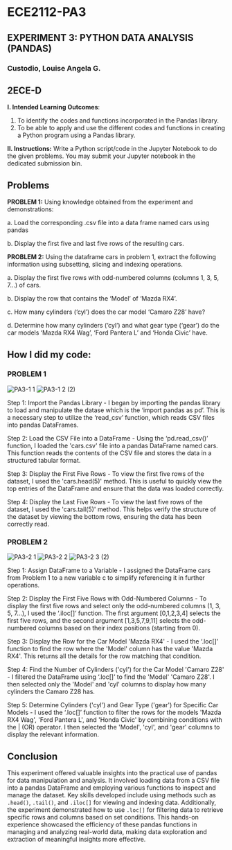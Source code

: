 # ECE2112-PA3
## EXPERIMENT 3: PYTHON DATA ANALYSIS (PANDAS)

### Custodio, Louise Angela G.
## 2ECE-D

**I. Intended Learning Outcomes**:
1. To identify the codes and functions incorporated in the Pandas library.
2. To be able to apply and use the different codes and functions in creating a Python program using a Pandas library.

**II. Instructions:**
Write a Python script/code in the Jupyter Notebook to do the given problems. You may submit your Jupyter notebook in the dedicated submission bin.

## Problems
**PROBLEM 1:** Using knowledge obtained from the experiment and demonstrations:

a. Load the corresponding .csv file into a data frame named cars using pandas

b. Display the first five and last five rows of the resulting cars.


**PROBLEM 2:** Using the dataframe cars in problem 1, extract the following information using subsetting, slicing and
indexing operations.

a. Display the first five rows with odd-numbered columns (columns 1, 3, 5, 7...) of cars.

b. Display the row that contains the ‘Model’ of ‘Mazda RX4’.

c. How many cylinders (‘cyl’) does the car model ‘Camaro Z28’ have?

d. Determine how many cylinders (‘cyl’) and what gear type (‘gear’) do the car models ‘Mazda RX4
Wag’, ‘Ford Pantera L’ and ‘Honda Civic’ have.


## How I did my code:

### **PROBLEM 1**

![PA3-1 1](https://github.com/user-attachments/assets/23697162-9d78-4067-87f7-a9210861339f)
![PA3-1 2 (2)](https://github.com/user-attachments/assets/9ef5d6aa-288a-4be8-8bd8-aa688d46021a)

Step 1: Import the Pandas Library - I began by importing the pandas library to load and manipulate the datase which is the ‘import pandas as pd’. This is a necessary step to utilize the ‘read_csv’ function, which reads CSV files into pandas DataFrames.

Step 2:  Load the CSV File into a DataFrame - Using the ‘pd.read_csv()’ function, I loaded the 'cars.csv' file into a pandas DataFrame named cars. This function reads the contents of the CSV file and stores the data in a structured tabular format.

Step 3: Display the First Five Rows - To view the first five rows of the dataset, I used the 'cars.head(5)' method. This is useful to quickly view the top entries of the DataFrame and ensure that the data was loaded correctly.

Step 4: Display the Last Five Rows - To view the last five rows of the dataset, I used the 'cars.tail(5)' method. This helps verify the structure of the dataset by viewing the bottom rows, ensuring the data has been correctly read.



### **PROBLEM 2**

![PA3-2 1](https://github.com/user-attachments/assets/7df97cea-9a23-4029-98f2-d10ff3494e1e)
![PA3-2 2](https://github.com/user-attachments/assets/435bfc5e-7987-4de0-8b6b-07441fa78e74)
![PA3-2 3 (2)](https://github.com/user-attachments/assets/b9e5b363-5ac9-46e5-9b19-a6f16cab0ba6)

Step 1: Assign DataFrame to a Variable - I assigned the DataFrame cars from Problem 1 to a new variable c to simplify referencing it in further operations.

Step 2: Display the First Five Rows with Odd-Numbered Columns - To display the first five rows and select only the odd-numbered columns (1, 3, 5, 7...), I used the ‘.iloc[]’ function. The first argument [0,1,2,3,4] selects the first five rows, and the second argument [1,3,5,7,9,11] selects the odd-numbered columns based on their index positions (starting from 0).

Step 3: Display the Row for the Car Model 'Mazda RX4' - I used the ‘.loc[]’ function to find the row where the 'Model' column has the value 'Mazda RX4'. This returns all the details for the row matching that condition.

Step 4: Find the Number of Cylinders ('cyl') for the Car Model 'Camaro Z28' - I filtered the DataFrame using ‘.loc[]’ to find the 'Model' 'Camaro Z28'. I then selected only the 'Model' and 'cyl' columns to display how many cylinders the Camaro Z28 has.

Step 5: Determine Cylinders ('cyl') and Gear Type ('gear') for Specific Car Models - I used the ‘.loc[]’ function to filter the rows for the models 'Mazda RX4 Wag', 'Ford Pantera L', and 'Honda Civic' by combining conditions with the | (OR) operator. I then selected the 'Model', 'cyl', and 'gear' columns to display the relevant information.

## Conclusion

This experiment offered valuable insights into the practical use of pandas for data manipulation and analysis. It involved loading data from a CSV file into a pandas DataFrame and employing various functions to inspect and manage the dataset. Key skills developed include using methods such as `.head()`, `.tail()`, and `.iloc[]` for viewing and indexing data. Additionally, the experiment demonstrated how to use `.loc[]` for filtering data to retrieve specific rows and columns based on set conditions. This hands-on experience showcased the efficiency of these pandas functions in managing and analyzing real-world data, making data exploration and extraction of meaningful insights more effective.
